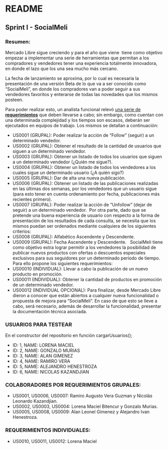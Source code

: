 # README

## Sprint I - SocialMeli

### Resumen:
Mercado Libre sigue creciendo y para el año que viene  tiene como objetivo empezar a implementar una serie de herramientas que permitan a los compradores y vendedores tener una experiencia totalmente innovadora, en donde el lazo que los una sea mucho más cercano.

La fecha de lanzamiento se aproxima, por lo cual es necesaria la presentación de una versión Beta de lo que va a ser conocido como “SocialMeli”, en donde los compradores van a poder seguir a sus vendedores favoritos y enterarse de todas las novedades que los mismos posteen.

Para poder realizar esto, un analista funcional relevó [una serie de **requerimientos**](https://docs.google.com/document/d/1-Ib6JSqJAaKERRMRJ8YLS2xt_TbT84mS/edit?usp=sharing&ouid=108624165108640031883&rtpof=true&sd=true) que deben llevarse a cabo; sin embargo, como cuentan con una determinada complejidad y los tiempos son escasos, deberán ser ejecutados en equipos de trabajo. Los mismos se detallan a continuación:

- US0001 (GRUPAL): Poder realizar la acción de “Follow” (seguir) a un determinado vendedor.
- US0002 (GRUPAL): Obtener el resultado de la cantidad de usuarios que siguen a un determinado vendedor.
- US0003 (GRUPAL): Obtener un listado de todos los usuarios que siguen a un determinado vendedor (¿Quién me sigue?).
- US0004 (GRUPAL): Obtener un listado de todos los vendedores a los cuales sigue un determinado usuario (¿A quién sigo?)
- US0005 (GRUPAL): Dar de alta una nueva publicación.
- US0006 (GRUPAL): Obtener un listado de las publicaciones realizadas en las últimas dos semanas, por los vendedores que un usuario sigue (para esto tener en cuenta ordenamiento por fecha, publicaciones más recientes primero).
- US0007 (GRUPAL): Poder realizar la acción de “Unfollow” (dejar de seguir) a un determinado vendedor.  Por otra parte, dado que se pretende una buena experiencia de usuario con respecto a la forma de presentación de los resultados de cada consulta, se necesita que los mismos puedan ser ordenados mediante cualquiera de los siguientes criterios:
- US0008 (GRUPAL): Alfabético Ascendente y Descendente.
- US0009 (GRUPAL): Fecha Ascendente y Descendente.   SocialMeli tiene como objetivo extra lograr permitir a los vendedores la posibilidad de publicar nuevos productos con ofertas o descuentos especiales exclusivos para sus seguidores por un determinado período de tiempo. Para ello propone los siguientes requerimientos:
- US00010 (INDIVIDUAL): Llevar a cabo la publicación de un nuevo producto en promoción.
- US00011 (INDIVIDUAL): Obtener la cantidad de productos en promoción de un determinado vendedor.
- US00012 (INDIVIDUAL OPCIONAL): Para finalizar, desde Mercado Libre dieron a conocer que están abiertos a cualquier nueva funcionalidad o propuesta de mejora para “SocialMeli”. En caso de que esto se lleve a cabo, será necesario, además de desarrollar la funcionalidad, presentar la documentación técnica asociada.


### USUARIOS PARA TESTEAR
En el constructor del repositorio en función cargarUsuarios();
- ID: 1, NAME: LORENA MACIEL
- ID: 2, NAME: GONZALO MURIAS
- ID: 3, NAME: ALAN GIMENEZ
- ID: 4, NAME: RAMIRO VERA
- ID: 5, NAME: ALEJANDRO HENESTROZA
- ID: 6, NAME: NICOLAS KAZANDJIAN

### COLABORADORES POR REQUERIMIENTOS GRUPALES:
- US0001, US0006, US0007: Ramiro Augusto Vera Guzman y Nicolás Leonardo Kazandjian.
- US0002, US0003, US0004: Lorena Maciel Bitencur y Gonzalo Murias.
- US0005, US0008, US0009: Alan Leonel Gimenez y Alejandro Ivan Henestroza.


### REQUERIMIENTOS INDIVIDUALES:
- US0010, US0011, US0012: Lorena Maciel